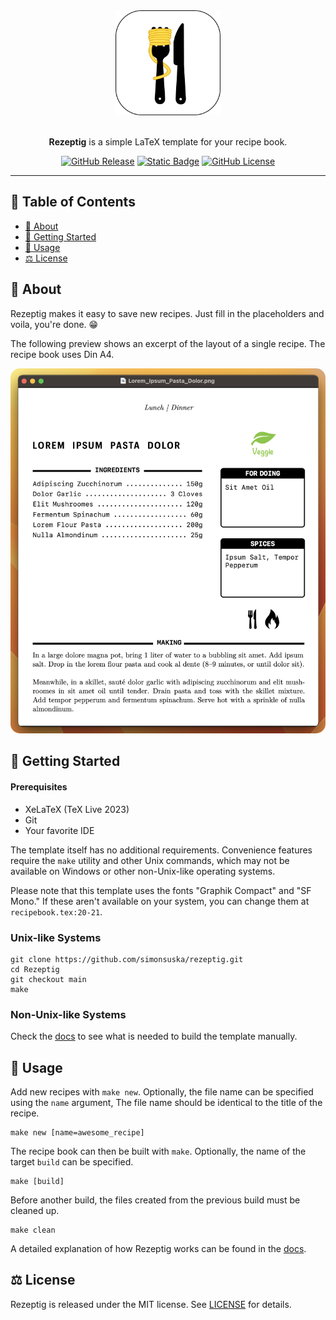 <div align="center">
  <img src="Rezeptig.svg" alt="Rezeptig" width="168"><br><br>

  **Rezeptig** is a simple LaTeX template for your recipe book.

  [![GitHub Release](https://img.shields.io/github/v/release/simonsuska/rezeptig?color=EEEEEE)](https://github.com/simonsuska/rezeptig/releases)
  [![Static Badge](https://img.shields.io/badge/xelatex-2023-important?style=flat&color=EEEEEE)](https://swift.org)
  [![GitHub License](https://img.shields.io/github/license/simonsuska/rezeptig)](https://github.com/simonsuska/rezeptig/blob/main/LICENSE)
</div>

---

## 🔎 Table of Contents

- [🎯 About](#about)
- [🚀 Getting Started](#getting_started)
- [💫 Usage](#usage)
- [⚖️ License](#license)

<div id="about"/>

## 🎯 About

Rezeptig makes it easy to save new recipes. Just fill in the placeholders and 
voila, you're done. 😁

The following preview shows an excerpt of the layout of a 
single recipe. The recipe book uses Din A4.

<img src="img/lorem_ipsum_pasta_dolor.png" 
     alt="Lorem Ipsum Pasta Verde" 
     style="border-radius: 15px;">

<div id="getting_started"/>

## 🚀 Getting Started

#### Prerequisites

- XeLaTeX (TeX Live 2023)
- Git
- Your favorite IDE

The template itself has no additional requirements. Convenience features require 
the `make` utility and other Unix commands, which may not be available on 
Windows or other non-Unix-like operating systems.

Please note that this template uses the fonts "Graphik Compact" and "SF Mono." 
If these aren't available on your system, you can change them at 
`recipebook.tex:20-21`.

### Unix-like Systems

```
git clone https://github.com/simonsuska/rezeptig.git
cd Rezeptig
git checkout main
make
```

### Non-Unix-like Systems

Check the [docs](DOCS.md) to see what is needed to build the template manually.

<div id="usage"/>

## 💫 Usage

Add new recipes with `make new`. Optionally, the file name can be specified 
using the `name` argument, The file name should be identical to the title of the 
recipe.

```
make new [name=awesome_recipe]
```

The recipe book can then be built with `make`. Optionally, the name of the 
target `build` can be specified.

```
make [build]
```

Before another build, the files created from the previous build must be 
cleaned up.

```
make clean
```

A detailed explanation of how Rezeptig works can be found in the 
[docs](DOCS.md).

<div id="license"/>

## ⚖️ License

Rezeptig is released under the MIT license. See [LICENSE](LICENSE) for details.
